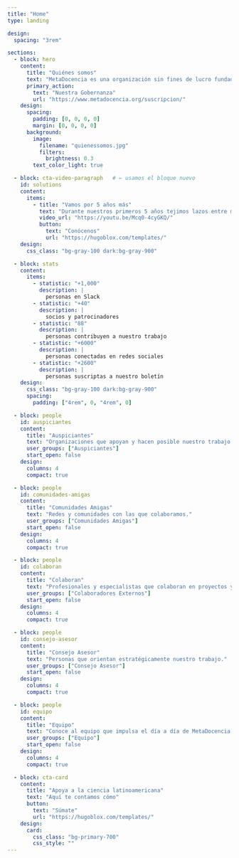 ```yaml
---
title: "Home"
type: landing

design:
  spacing: "3rem"

sections:
  - block: hero
    content:
      title: "Quiénes somos"
      text: "MetaDocencia es una organización sin fines de lucro fundada en 2020. Nuestra comunidad construye capacidades científicas locales para transformar la ciencia global. Hacemos crecer la ciencia en red, desde América Latina hacia el mundo."
      primary_action:
        text: "Nuestra Gobernanza"
        url: "https://www.metadocencia.org/suscripcion/"
    design:
      spacing:
        padding: [0, 0, 0, 0]
        margin: [0, 0, 0, 0]
      background:
        image:
          filename: "quienessomos.jpg"
          filters:
            brightness: 0.3
        text_color_light: true

  - block: cta-video-paragraph   # ← usamos el bloque nuevo
    id: solutions
    content:
      items:
        - title: "Vamos por 5 años más"
          text: "Durante nuestros primeros 5 años tejimos lazos entre más de 2,000 profesionales de ciencia y técnica. Lo hicimos trabajando en equipo, de manera colectiva y colaborando con más de 40 comunidades. Gracias por estos primeros 5 años de aprendizaje, colaboración y crecimiento. ¡Vamos por 5 años más!"
          video_url: "https://youtu.be/Mcq0-4cyGKQ/"
          button:
            text: "Conócenos"
            url: "https://hugoblox.com/templates/"
    design:
      css_class: "bg-gray-100 dark:bg-gray-900"

  - block: stats
    content:
      items:
        - statistic: "+1,000"
          description: |
            personas en Slack
        - statistic: "+40"
          description: |
            socios y patrocinadores
        - statistic: "88"
          description: |
            personas contribuyen a nuestro trabajo
        - statistic: "+6000"
          description: |
            personas conectadas en redes sociales
        - statistic: "+2600"
          description: |
            personas suscriptas a nuestro boletín
    design:
      css_class: "bg-gray-100 dark:bg-gray-900"
      spacing:
        padding: ["4rem", 0, "4rem", 0]

  - block: people
    id: auspiciantes
    content:
      title: "Auspiciantes"
      text: "Organizaciones que apoyan y hacen posible nuestro trabajo."
      user_groups: ["Auspiciantes"]
      start_open: false
    design:
      columns: 4
      compact: true

  - block: people
    id: comunidades-amigas
    content:
      title: "Comunidades Amigas"
      text: "Redes y comunidades con las que colaboramos."
      user_groups: ["Comunidades Amigas"]
      start_open: false
    design:
      columns: 4
      compact: true

  - block: people
    id: colaboran
    content:
      title: "Colaboran"
      text: "Profesionales y especialistas que colaboran en proyectos y cursos."
      user_groups: ["Colaboradores Externos"]
      start_open: false
    design:
      columns: 4
      compact: true

  - block: people
    id: consejo-asesor
    content:
      title: "Consejo Asesor"
      text: "Personas que orientan estratégicamente nuestro trabajo."
      user_groups: ["Consejo Asesor"]
      start_open: false
    design:
      columns: 4
      compact: true

  - block: people
    id: equipo
    content:
      title: "Equipo"
      text: "Conoce al equipo que impulsa el día a día de MetaDocencia."
      user_groups: ["Equipo"]
      start_open: false
    design:
      columns: 4
      compact: true

  - block: cta-card
    content:
      title: "Apoya a la ciencia latinoamericana"
      text: "Aquí te contamos cómo"
      button:
        text: "Súmate"
        url: "https://hugoblox.com/templates/"
    design:
      card:
        css_class: "bg-primary-700"
        css_style: ""
---
```


